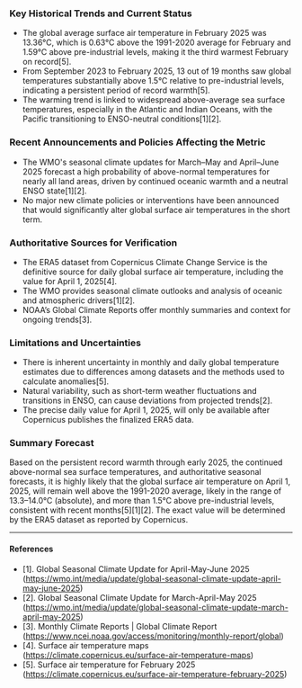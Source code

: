### Key Historical Trends and Current Status

- The global average surface air temperature in February 2025 was 13.36°C, which is 0.63°C above the 1991-2020 average for February and 1.59°C above pre-industrial levels, making it the third warmest February on record[5].
- From September 2023 to February 2025, 13 out of 19 months saw global temperatures substantially above 1.5°C relative to pre-industrial levels, indicating a persistent period of record warmth[5].
- The warming trend is linked to widespread above-average sea surface temperatures, especially in the Atlantic and Indian Oceans, with the Pacific transitioning to ENSO-neutral conditions[1][2].

### Recent Announcements and Policies Affecting the Metric

- The WMO's seasonal climate updates for March–May and April–June 2025 forecast a high probability of above-normal temperatures for nearly all land areas, driven by continued oceanic warmth and a neutral ENSO state[1][2].
- No major new climate policies or interventions have been announced that would significantly alter global surface air temperatures in the short term.

### Authoritative Sources for Verification

- The ERA5 dataset from Copernicus Climate Change Service is the definitive source for daily global surface air temperature, including the value for April 1, 2025[4].
- The WMO provides seasonal climate outlooks and analysis of oceanic and atmospheric drivers[1][2].
- NOAA’s Global Climate Reports offer monthly summaries and context for ongoing trends[3].

### Limitations and Uncertainties

- There is inherent uncertainty in monthly and daily global temperature estimates due to differences among datasets and the methods used to calculate anomalies[5].
- Natural variability, such as short-term weather fluctuations and transitions in ENSO, can cause deviations from projected trends[2].
- The precise daily value for April 1, 2025, will only be available after Copernicus publishes the finalized ERA5 data.

### Summary Forecast

Based on the persistent record warmth through early 2025, the continued above-normal sea surface temperatures, and authoritative seasonal forecasts, it is highly likely that the global surface air temperature on April 1, 2025, will remain well above the 1991-2020 average, likely in the range of 13.3–14.0°C (absolute), and more than 1.5°C above pre-industrial levels, consistent with recent months[5][1][2]. The exact value will be determined by the ERA5 dataset as reported by Copernicus.

---

#### References

- [1]. Global Seasonal Climate Update for April-May-June 2025 (https://wmo.int/media/update/global-seasonal-climate-update-april-may-june-2025)
- [2]. Global Seasonal Climate Update for March-April-May 2025 (https://wmo.int/media/update/global-seasonal-climate-update-march-april-may-2025)
- [3]. Monthly Climate Reports | Global Climate Report (https://www.ncei.noaa.gov/access/monitoring/monthly-report/global)
- [4]. Surface air temperature maps (https://climate.copernicus.eu/surface-air-temperature-maps)
- [5]. Surface air temperature for February 2025 (https://climate.copernicus.eu/surface-air-temperature-february-2025)